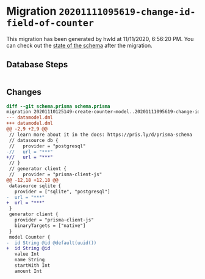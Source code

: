 # Migration `20201111095619-change-id-field-of-counter`

This migration has been generated by hwld at 11/11/2020, 6:56:20 PM.
You can check out the [state of the schema](./schema.prisma) after the migration.

## Database Steps

```sql

```

## Changes

```diff
diff --git schema.prisma schema.prisma
migration 20201110125149-create-counter-model..20201111095619-change-id-field-of-counter
--- datamodel.dml
+++ datamodel.dml
@@ -2,9 +2,9 @@
 // learn more about it in the docs: https://pris.ly/d/prisma-schema
 // datasource db {
 //   provider = "postgresql"
-//   url = "***"
+//   url = "***"
 // }
 // generator client {
 //   provider = "prisma-client-js"
@@ -12,18 +12,18 @@
 datasource sqlite {
   provider = ["sqlite", "postgresql"]
-  url = "***"
+  url = "***"
 }
 generator client {
   provider = "prisma-client-js"
   binaryTargets = ["native"]
 }
 model Counter {
-  id String @id @default(uuid())
+  id String @id
   value Int
   name String
   startWith Int
   amount Int
```


